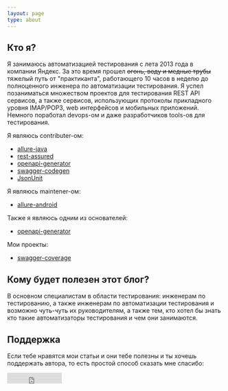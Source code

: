 ```yaml
---
layout: page
type: about
---
```

## Кто я?
Я занимаюсь автоматизацией тестирования с лета 2013 года в компании Яндекс.
За это время прошел ~~огонь, воду и медные трубы~~ тяжелый путь от "практиканта", работающего 10 часов в неделю до полноценного инженера по автоматизации тестирования. Я успел позаниматься множеством проектов для тестирования REST API сервисов, а также сервисов, использующих протоколы прикладного уровня IMAP/POP3, web интерфейсов и мобильных приложений.
Немного поработал devops-ом и даже разработчиков tools-ов для тестирования.

Я являюсь contributer-ом:
* [allure-java](https://github.com/allure-framework/allure-java/)
* [rest-assured](https://github.com/rest-assured/rest-assured/)
* [openapi-generator](https://github.com/OpenAPITools/openapi-generator/)
* [swagger-codegen](https://github.com/swagger-api/swagger-codegen/)
* [JsonUnit](https://github.com/lukas-krecan/JsonUnit)

Я являюсь maintener-ом:
* [allure-android](https://github.com/allure-framework/allure-android/)

Также я являюсь одним из основателей:
* [openapi-generator](https://github.com/OpenAPITools/openapi-generator/) 

Мои проекты:
* [swagger-coverage](https://github.com/viclovsky/swagger-coverage/)

## Кому будет полезен этот блог?
В основном специалистам в области тестирования: инженерам по тестированию, а также инженерам по автоматизации тестирования и возможно чуть-чуть их руководителям, а также тем, кто хотел бы знать кто такие автоматизаторы тестирования и чем они занимаются.

## Поддержка
Если тебе нравятся мои статьи и они тебе полезны и ты хочешь поддержать автора, то есть простой способ сказать мне спасибо:
<iframe src="https://money.yandex.ru/quickpay/button-widget?targets=%D0%A1%D0%BF%D0%B0%D1%81%D0%B8%D0%B1%D0%BE%20%D0%B7%D0%B0%20%D1%81%D1%82%D0%B0%D1%82%D1%8C%D1%8E&default-sum=50&button-text=11&any-card-payment-type=on&button-size=s&button-color=black&successURL=https%3A%2F%2Fviclovsky.github.io%2F&quickpay=small&account=4100115224434742&" width="127" height="25" frameborder="0" allowtransparency="true" scrolling="no"></iframe>
